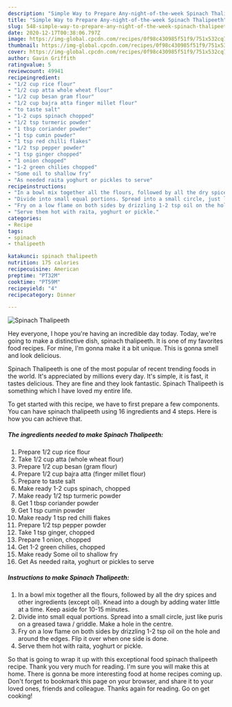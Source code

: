 ```yaml
---
description: "Simple Way to Prepare Any-night-of-the-week Spinach Thalipeeth"
title: "Simple Way to Prepare Any-night-of-the-week Spinach Thalipeeth"
slug: 548-simple-way-to-prepare-any-night-of-the-week-spinach-thalipeeth
date: 2020-12-17T00:38:06.797Z
image: https://img-global.cpcdn.com/recipes/0f98c430985f51f9/751x532cq70/spinach-thalipeeth-recipe-main-photo.jpg
thumbnail: https://img-global.cpcdn.com/recipes/0f98c430985f51f9/751x532cq70/spinach-thalipeeth-recipe-main-photo.jpg
cover: https://img-global.cpcdn.com/recipes/0f98c430985f51f9/751x532cq70/spinach-thalipeeth-recipe-main-photo.jpg
author: Gavin Griffith
ratingvalue: 5
reviewcount: 49941
recipeingredient:
- "1/2 cup rice flour"
- "1/2 cup atta whole wheat flour"
- "1/2 cup besan gram flour"
- "1/2 cup bajra atta finger millet flour"
- "to taste salt"
- "1-2 cups spinach chopped"
- "1/2 tsp turmeric powder"
- "1 tbsp coriander powder"
- "1 tsp cumin powder"
- "1 tsp red chilli flakes"
- "1/2 tsp pepper powder"
- "1 tsp ginger chopped"
- "1 onion chopped"
- "1-2 green chilies chopped"
- "Some oil to shallow fry"
- "As needed raita yoghurt or pickles to serve"
recipeinstructions:
- "In a bowl mix together all the flours, followed by all the dry spices and other ingredients (except oil). Knead into a dough by adding water little at a time. Keep aside for 10-15 minutes."
- "Divide into small equal portions. Spread into a small circle, just like puris on a greased tawa / griddle. Make a hole in the centre."
- "Fry on a low flame on both sides by drizzling 1-2 tsp oil on the hole and around the edges. Flip it over when one side is done."
- "Serve them hot with raita, yoghurt or pickle."
categories:
- Recipe
tags:
- spinach
- thalipeeth

katakunci: spinach thalipeeth 
nutrition: 175 calories
recipecuisine: American
preptime: "PT32M"
cooktime: "PT59M"
recipeyield: "4"
recipecategory: Dinner

---
```



![Spinach Thalipeeth](https://img-global.cpcdn.com/recipes/0f98c430985f51f9/751x532cq70/spinach-thalipeeth-recipe-main-photo.jpg)

Hey everyone, I hope you're having an incredible day today. Today, we're going to make a distinctive dish, spinach thalipeeth. It is one of my favorites food recipes. For mine, I'm gonna make it a bit unique. This is gonna smell and look delicious.



Spinach Thalipeeth is one of the most popular of recent trending foods in the world. It's appreciated by millions every day. It's simple, it is fast, it tastes delicious. They are fine and they look fantastic. Spinach Thalipeeth is something which I have loved my entire life.


To get started with this recipe, we have to first prepare a few components. You can have spinach thalipeeth using 16 ingredients and 4 steps. Here is how you can achieve that.

<!--inarticleads1-->

##### The ingredients needed to make Spinach Thalipeeth:

1. Prepare 1/2 cup rice flour
1. Take 1/2 cup atta (whole wheat flour)
1. Prepare 1/2 cup besan (gram flour)
1. Prepare 1/2 cup bajra atta (finger millet flour)
1. Prepare to taste salt
1. Make ready 1-2 cups spinach, chopped
1. Make ready 1/2 tsp turmeric powder
1. Get 1 tbsp coriander powder
1. Get 1 tsp cumin powder
1. Make ready 1 tsp red chilli flakes
1. Prepare 1/2 tsp pepper powder
1. Take 1 tsp ginger, chopped
1. Prepare 1 onion, chopped
1. Get 1-2 green chilies, chopped
1. Make ready Some oil to shallow fry
1. Get As needed raita, yoghurt or pickles to serve




<!--inarticleads2-->

##### Instructions to make Spinach Thalipeeth:

1. In a bowl mix together all the flours, followed by all the dry spices and other ingredients (except oil). Knead into a dough by adding water little at a time. Keep aside for 10-15 minutes.
1. Divide into small equal portions. Spread into a small circle, just like puris on a greased tawa / griddle. Make a hole in the centre.
1. Fry on a low flame on both sides by drizzling 1-2 tsp oil on the hole and around the edges. Flip it over when one side is done.
1. Serve them hot with raita, yoghurt or pickle.




So that is going to wrap it up with this exceptional food spinach thalipeeth recipe. Thank you very much for reading. I'm sure you will make this at home. There is gonna be more interesting food at home recipes coming up. Don't forget to bookmark this page on your browser, and share it to your loved ones, friends and colleague. Thanks again for reading. Go on get cooking!
